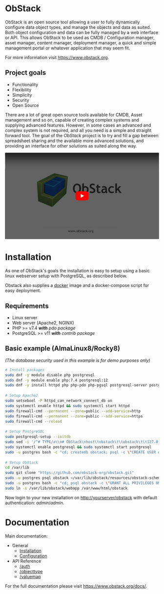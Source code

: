 # ObStack

ObStack is an open source tool allowing a user to fully dynamically configure data object types, and manage the objects and data as suited. Both object configuration and data can be fully managed by a web interface or API. This allows ObStack to be used as CMDB / Configuration manager, asset manager, content manager, deployment manager, a quick and simple management portal or whatever application that may seem fit.

For more information visit <a href="https://www.obstack.org" target="_blank">https://www.obstack.org</a>.

## Project goals

* Functionality
* Flexibility
* Simplicity
* Security
* Open Source

There are a lot of great open source tools available for CMDB, Asset management and so on, capable of creating complex systems and supplying advanced features. However, in some cases an advanced and complex system is not required, and all you need is a simple and straight forward tool. The goal of the *ObStack* project is to try and fill a gap between spreadsheet sharing and the available more advanced solutions, and providing an interface for other solutions as suited along the way.

[![](./img/os-yt1.png)](https://youtu.be/H8jDNsbyuf4)


# Installation

As one of ObStack's goals the installation is easy to setup using a basic linux webserver setup with PostgreSQL, as described below.

Obstack also supplies a <a href="https://github.com/obstack-org/obstack-docker" target="_blank">docker</a> image and a docker-compose script for easy deployment.

## Requirements

* Linux server
* Web server (Apache2, NGINX)
* PHP >= v7.4 _**with** pdo package_
* PostgreSQL >= v11 _**with** contrib package_

## Basic example (AlmaLinux8/Rocky8)

_(The database security used in this example is for demo purposes only)_

```bash
# Install packages
sudo dnf -y module disable php postgresql
sudo dnf -y module enable php:7.4 postgresql:12
sudo dnf -y install httpd php php-pdo php-pgsql postgresql-server postgresql-contrib sudo git

# Setup Apache2
sudo setsebool -P httpd_can_network_connect_db on
sudo systemctl enable httpd && sudo systemctl start httpd
sudo firewall-cmd --permanent --zone=public --add-service=http
sudo firewall-cmd --permanent --zone=public --add-service=https
sudo firewall-cmd --reload

# Setup PostgreSQL
sudo postgresql-setup --initdb
sudo sed -i '/^# TYPE/a\\n# ObStack\nhost\tobstack\t\tobstack\t\t127.0.0.1/32\t\tmd5\nhost\tobstack\t\tobstack\t\t::1/128\t\t\tmd5' /var/lib/pgsql/data/pg_hba.conf
sudo systemctl enable postgresql && sudo systemctl start postgresql
sudo -u postgres bash -c "cd; createdb obstack; psql -c \"CREATE USER obstack WITH PASSWORD 'obstack'; GRANT CONNECT ON DATABASE obstack TO obstack;\""

# Setup ObStack
cd /var/lib
sudo git clone "https://github.com/obstack-org/obstack.git"
sudo -u postgres psql obstack </var/lib/obstack/resources/obstack-schema-v1.sql
sudo -u postgres bash -c "cd; psql obstack -c \"GRANT ALL PRIVILEGES ON ALL TABLES IN SCHEMA public TO obstack; GRANT ALL PRIVILEGES ON ALL SEQUENCES IN SCHEMA public TO obstack;\""
sudo ln -s /var/lib/obstack/webapp /var/www/html/obstack
```

Now login to your new installation on [http://yourserver/obstack](http://yourserver/obstack) with default authentication: _admin_/_admin_.
# Documentation

Main documentation:

* General
  * [Installation](./docs/obstack-installation.md)
  * [Configuration](./docs/obstack-configuration.md)
* API Reference
  * [/auth](./docs/api-auth.md)
  * [/objecttype](./docs/api-objecttype.md)
  * [/valuemap](./docs/api-valuemap.md)

For the full documentation please visit <a href="https://www.obstack.org/docs/" target="_blank">https://www.obstack.org/docs/</a>.
